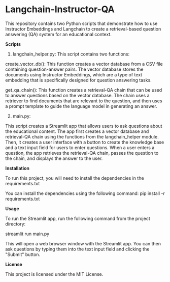 # Langchain-Instructor-QA

This repository contains two Python scripts that demonstrate how to use Instructor Embeddings and Langchain to create a retrieval-based question answering (QA) system for an educational context.

**Scripts**

1) langchain_helper.py: This script contains two functions:

create_vector_db(): This function creates a vector database from a CSV file containing question-answer pairs. The vector database stores the documents using Instructor Embeddings, which            are a type of text embedding that is specifically designed for question answering tasks.
        
get_qa_chain(): This function creates a retrieval-QA chain that can be used to answer questions based on the vector database. The chain uses a retriever to find documents that are                  relevant  to the question, and then uses a prompt template to guide the language model in generating an answer.

2) main.py: 

This script creates a Streamlit app that allows users to ask questions about the educational content. The app first creates a vector database and retrieval-QA chain using the functions from the langchain_helper module. Then, it creates a user interface with a button to create the knowledge base and a text input field for users to enter questions. When a user enters a question, the app retrieves the retrieval-QA chain, passes the question to the chain, and displays the answer to the user.

**Installation**

To run this project, you will need to install the dependencies in the requirements.txt

You can install the dependencies using the following command: pip install -r requirements.txt

**Usage**

To run the Streamlit app, run the following command from the project directory:

streamlit run main.py

This will open a web browser window with the Streamlit app. You can then ask questions by typing them into the text input field and clicking the "Submit" button.

**License**

This project is licensed under the MIT License.
